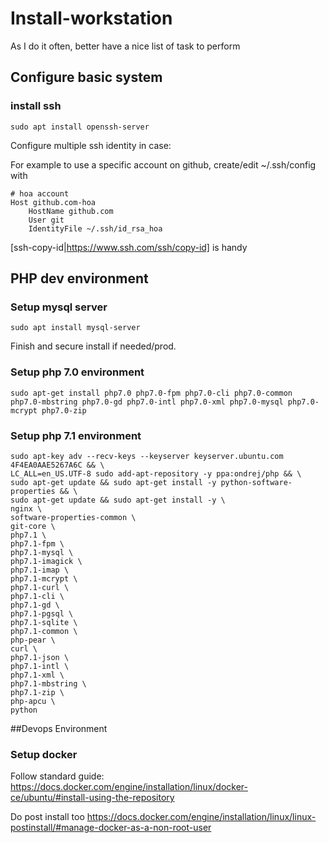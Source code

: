 # Install-workstation
As I do it often, better have a nice list of task to perform

## Configure basic system

### install ssh

    sudo apt install openssh-server
    
Configure multiple ssh identity in case:

For example to use a specific account on github, create/edit ~/.ssh/config with 

```
# hoa account
Host github.com-hoa
	HostName github.com
	User git
	IdentityFile ~/.ssh/id_rsa_hoa
```


[ssh-copy-id|https://www.ssh.com/ssh/copy-id] is handy

## PHP dev environment

### Setup mysql server


    sudo apt install mysql-server

Finish and secure install if needed/prod.

### Setup php 7.0 environment
    sudo apt-get install php7.0 php7.0-fpm php7.0-cli php7.0-common php7.0-mbstring php7.0-gd php7.0-intl php7.0-xml php7.0-mysql php7.0-mcrypt php7.0-zip

### Setup php 7.1 environment
    sudo apt-key adv --recv-keys --keyserver keyserver.ubuntu.com 4F4EA0AAE5267A6C && \
    LC_ALL=en_US.UTF-8 sudo add-apt-repository -y ppa:ondrej/php && \
    sudo apt-get update && sudo apt-get install -y python-software-properties && \
    sudo apt-get update && sudo apt-get install -y \
    nginx \
    software-properties-common \
    git-core \
    php7.1 \
    php7.1-fpm \
    php7.1-mysql \
    php7.1-imagick \
    php7.1-imap \
    php7.1-mcrypt \
    php7.1-curl \
    php7.1-cli \
    php7.1-gd \
    php7.1-pgsql \
    php7.1-sqlite \
    php7.1-common \
    php-pear \
    curl \
    php7.1-json \
    php7.1-intl \
    php7.1-xml \
    php7.1-mbstring \
    php7.1-zip \
    php-apcu \
    python

##Devops Environment
### Setup docker

Follow standard guide:
https://docs.docker.com/engine/installation/linux/docker-ce/ubuntu/#install-using-the-repository

Do post install too
https://docs.docker.com/engine/installation/linux/linux-postinstall/#manage-docker-as-a-non-root-user

